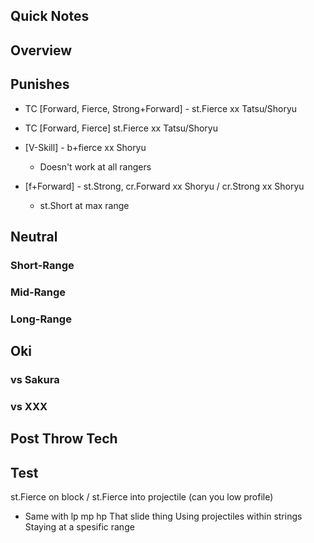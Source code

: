 ## Quick Notes ##

## <a name="Overview">Overview</a> ##

## Punishes ##

- TC [Forward, Fierce, Strong+Forward] - st.Fierce xx Tatsu/Shoryu
- TC [Forward, Fierce] st.Fierce xx Tatsu/Shoryu

- [V-Skill] - b+fierce xx Shoryu
	- Doesn't work at all rangers
- [f+Forward] - st.Strong, cr.Forward xx Shoryu / cr.Strong xx Shoryu
	- st.Short at max range

## <a name="Neutral">Neutral</a> ##

### Short-Range ###

### Mid-Range ###

### Long-Range ###

## <a name="Oki">Oki</a> ##

### vs Sakura ###

### vs XXX ###

## Post Throw Tech ##

## Test ##


st.Fierce on block / st.Fierce into projectile (can you low profile)
 - Same with lp mp hp
That slide thing
Using projectiles within strings
Staying at a spesific range
